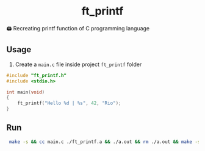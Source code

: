 <h1 align="center">ft_printf</h1>
<p>🖨 Recreating printf function of C programming language

## Usage

1. Create a `main.c` file inside project `ft_printf` folder

```c
#include "ft_printf.h"
#include <stdio.h>

int	main(void)
{
	ft_printf("Hello %d | %s", 42, "Rio");
}
```

## Run

```sh
 make -s && cc main.c ./ft_printf.a && ./a.out && rm ./a.out && make -s fclean
```
